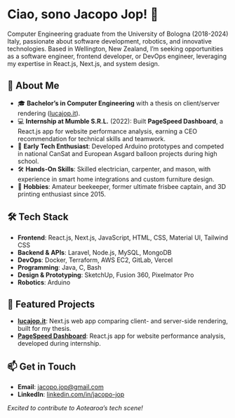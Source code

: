 # Ciao, sono Jacopo Jop! 👋

Computer Engineering graduate from the University of Bologna (2018-2024) Italy, passionate about software development, robotics, and innovative technologies. Based in Wellington, New Zealand, I’m seeking opportunities as a software engineer, frontend developer, or DevOps engineer, leveraging my expertise in React.js, Next.js, and system design.

## 🚀 About Me
- 🎓 **Bachelor’s in Computer Engineering** with a thesis on client/server rendering ([lucajop.it](https:lucajop.it)).
- 💻 **Internship at Mumble S.R.L.** (2022): Built **PageSpeed Dashboard**, a React.js app for website performance analysis, earning a CEO recommendation for technical skills and teamwork.
- 🤖 **Early Tech Enthusiast**: Developed Arduino prototypes and competed in national CanSat and European Asgard balloon projects during high school.
- 🛠 **Hands-On Skills**: Skilled electrician, carpenter, and mason, with experience in smart home integrations and custom furniture design.
- 🐝 **Hobbies**: Amateur beekeeper, former ultimate frisbee captain, and 3D printing enthusiast since 2015.

## 🛠 Tech Stack
- **Frontend**: React.js, Next.js, JavaScript, HTML, CSS, Material UI, Tailwind CSS
- **Backend & APIs**: Laravel, Node.js, MySQL, MongoDB
- **DevOps**: Docker, Terraform, AWS EC2, GitLab, Vercel
- **Programming**: Java, C, Bash
- **Design & Prototyping**: SketchUp, Fusion 360, Pixelmator Pro
- **Robotics**: Arduino

## 🌟 Featured Projects
- **[lucajop.it](https://github.com/JJop99/luca_jop)**: Next.js web app comparing client- and server-side rendering, built for my thesis.
- **[PageSpeed Dashboard](https://github.com/JJop99/pagespeed-dashboard)**: React.js app for website performance analysis, developed during internship.

## 📫 Get in Touch
- **Email**: jacopo.jop@gmail.com
- **LinkedIn**: [linkedin.com/in/jacopo-jop](https://linkedin.com/in/jacopo-jop)

*Excited to contribute to Aotearoa’s tech scene!*
